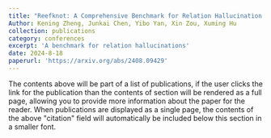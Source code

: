 ```yaml
---
title: "Reefknot: A Comprehensive Benchmark for Relation Hallucination Evaluation, Analysis and Mitigation in Multimodal Large Language Models"
Author: Kening Zheng, Junkai Chen, Yibo Yan, Xin Zou, Xuming Hu
collection: publications
category: conferences
excerpt: 'A benchmark for relation hallucinations'
date: 2024-8-18
paperurl: 'https://arxiv.org/abs/2408.09429'
---
```


The contents above will be part of a list of publications, if the user clicks the link for the publication than the contents of section will be rendered as a full page, allowing you to provide more information about the paper for the reader. When publications are displayed as a single page, the contents of the above "citation" field will automatically be included below this section in a smaller font.
